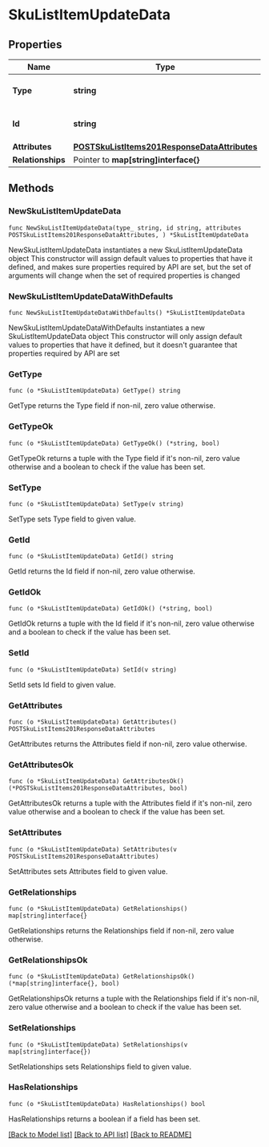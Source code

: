 # SkuListItemUpdateData

## Properties

Name | Type | Description | Notes
------------ | ------------- | ------------- | -------------
**Type** | **string** | The resource&#39;s type | 
**Id** | **string** | The resource&#39;s id | 
**Attributes** | [**POSTSkuListItems201ResponseDataAttributes**](POSTSkuListItems201ResponseDataAttributes.md) |  | 
**Relationships** | Pointer to **map[string]interface{}** |  | [optional] 

## Methods

### NewSkuListItemUpdateData

`func NewSkuListItemUpdateData(type_ string, id string, attributes POSTSkuListItems201ResponseDataAttributes, ) *SkuListItemUpdateData`

NewSkuListItemUpdateData instantiates a new SkuListItemUpdateData object
This constructor will assign default values to properties that have it defined,
and makes sure properties required by API are set, but the set of arguments
will change when the set of required properties is changed

### NewSkuListItemUpdateDataWithDefaults

`func NewSkuListItemUpdateDataWithDefaults() *SkuListItemUpdateData`

NewSkuListItemUpdateDataWithDefaults instantiates a new SkuListItemUpdateData object
This constructor will only assign default values to properties that have it defined,
but it doesn't guarantee that properties required by API are set

### GetType

`func (o *SkuListItemUpdateData) GetType() string`

GetType returns the Type field if non-nil, zero value otherwise.

### GetTypeOk

`func (o *SkuListItemUpdateData) GetTypeOk() (*string, bool)`

GetTypeOk returns a tuple with the Type field if it's non-nil, zero value otherwise
and a boolean to check if the value has been set.

### SetType

`func (o *SkuListItemUpdateData) SetType(v string)`

SetType sets Type field to given value.


### GetId

`func (o *SkuListItemUpdateData) GetId() string`

GetId returns the Id field if non-nil, zero value otherwise.

### GetIdOk

`func (o *SkuListItemUpdateData) GetIdOk() (*string, bool)`

GetIdOk returns a tuple with the Id field if it's non-nil, zero value otherwise
and a boolean to check if the value has been set.

### SetId

`func (o *SkuListItemUpdateData) SetId(v string)`

SetId sets Id field to given value.


### GetAttributes

`func (o *SkuListItemUpdateData) GetAttributes() POSTSkuListItems201ResponseDataAttributes`

GetAttributes returns the Attributes field if non-nil, zero value otherwise.

### GetAttributesOk

`func (o *SkuListItemUpdateData) GetAttributesOk() (*POSTSkuListItems201ResponseDataAttributes, bool)`

GetAttributesOk returns a tuple with the Attributes field if it's non-nil, zero value otherwise
and a boolean to check if the value has been set.

### SetAttributes

`func (o *SkuListItemUpdateData) SetAttributes(v POSTSkuListItems201ResponseDataAttributes)`

SetAttributes sets Attributes field to given value.


### GetRelationships

`func (o *SkuListItemUpdateData) GetRelationships() map[string]interface{}`

GetRelationships returns the Relationships field if non-nil, zero value otherwise.

### GetRelationshipsOk

`func (o *SkuListItemUpdateData) GetRelationshipsOk() (*map[string]interface{}, bool)`

GetRelationshipsOk returns a tuple with the Relationships field if it's non-nil, zero value otherwise
and a boolean to check if the value has been set.

### SetRelationships

`func (o *SkuListItemUpdateData) SetRelationships(v map[string]interface{})`

SetRelationships sets Relationships field to given value.

### HasRelationships

`func (o *SkuListItemUpdateData) HasRelationships() bool`

HasRelationships returns a boolean if a field has been set.


[[Back to Model list]](../README.md#documentation-for-models) [[Back to API list]](../README.md#documentation-for-api-endpoints) [[Back to README]](../README.md)


